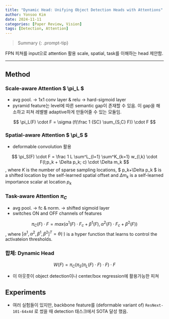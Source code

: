 ```yaml
---
title: "Dynamic Head: Unifying Object Detection Heads with Attentions"
author: Yonsoo Kim
date: 2024-11-11
categories: [Paper Review, Vision]
tags: [Detection, Attention]
---
```


> Summary {: .prompt-tip}

FPN 피쳐를 input으로 attention 활용 scale, spatial, task를 이해하는 head 제안함.

----------------------

## Method
### Scale-aware Attention $ \pi_L $
- avg pool. -> 1x1 conv layer & relu -> hard-sigmoid layer
- pyramid feature는 level에 따른 semantic gap이 존재할 수 있음. 이 gap을 해소하고 피쳐 레벨별 adaptive하게 만들어줄 수 있는 모듈임.

$$ \pi_L(F) \cdot F = \sigma (f(\frac 1 {SC} \sum_{S,C} F)) \cdot F $$

### Spatial-aware Attention $ \pi_S $
- deformable convolution 활용

$$ \pi_S(F) \cdot F = \frac 1 L \sum^L_{l=1} \sum^K_{k=1} w_{l,k} \cdot F(l;p_k + \Delta p_k; c) \cdot \Delta m_k $$
, where $K$ is the number of sparse sampling locations, $ p_k+\Delta p_k $ is a shifted location by the self-learned spatial offset and $\Delta m_k$ is a self-learned importance scalar at location $p_k$


### Task-aware Attention $\pi_C$
- avg pool. -> fc & norm. -> shifted sigmoid layer 
- switches ON and OFF channels of features

$$ \pi_C(F) \cdot F = max (\alpha^1(F)\cdot F_c + \beta^1(F), \alpha^2(F)\cdot F_c + \beta^2(F)) $$
, where $[\alpha^1, \alpha^2, \beta^1, \beta^2]^T = \theta(\cdot)$ is a hyper function that learns to control the activateion thresholds.

### 합체: Dynamic Head 

$$ W(F) = \pi_C(\pi_S(\pi_L(F)\cdot F)\cdot F)\cdot F$$
- 이 아웃풋이 object detection이나 center/box regression에 활용가능한 피쳐

## Experiments

- 여러 실험들이 있지만, backbone feature를 (deformable variant of) `ResNext-101-64x4d` 로 썼을 때 detection 태스크에서 SOTA 달성 했음.
